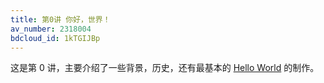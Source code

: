 ```yaml
---
title: 第0讲 你好，世界！
av_number: 2318004
bdcloud_id: 1kTGIJBp
---
```


这是第 0 讲，主要介绍了一些背景，历史，还有最基本的 [Hello World](https://zh.wikipedia.org/wiki/Hello_World) 的制作。

